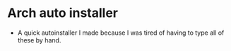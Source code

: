 # Arch auto installer

- A quick autoinstaller I made because I was tired of having to type all of these by hand.
